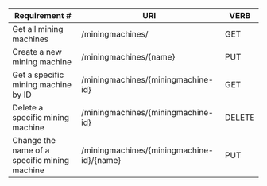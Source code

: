 |Requirement # | URI | VERB |
|---|---|---|
| Get all mining machines                                     | /miningmachines/ | GET |
| Create a new mining machine                                 | /miningmachines/{name} | PUT |
| Get a specific mining machine by ID                         | /miningmachines/{miningmachine-id} | GET |
| Delete a specific mining machine                            | /miningmachines/{miningmachine-id} | DELETE |
| Change the name of a specific mining machine                | /miningmachines/{miningmachine-id}/{name} | PUT |
